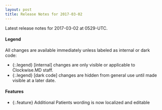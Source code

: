 ```yaml
---
layout: post
title: Release Notes for 2017-03-02
---
```


Latest release notes for 2017-03-02 at 0529-UTC.

<div class='legend' markdown='1'>

#### Legend

All changes are available immediately unless labeled as internal or dark code:

- {:.legend} [internal] changes are only visible or applicable to Clockwise.MD staff.
- {:.legend} [dark code] changes are hidden from general use until made visible at a later date.

</div>

<div class='features' markdown='1'>

#### Features

- {:.feature} Additional Patients wording is now localized and editable

</div>

